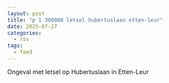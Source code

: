 ```yaml
---
layout: post
title: "p 1 300080 letsel hubertuslaan etten-leur"
date: 2025-07-27
categories: 
  - rss
tags: 
  - feed
---
```


Ongeval met letsel op Hubertuslaan in Etten-Leur
